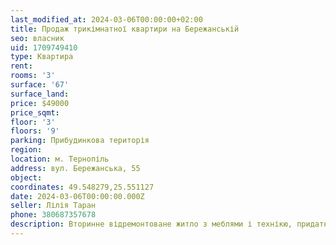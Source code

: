 ```yaml
---
last_modified_at: 2024-03-06T00:00:00+02:00
title: Продаж трикімнатної квартири на Бережанській
seo: власник
uid: 1709749410
type: Квартира
rent:
rooms: '3'
surface: '67'
surface_land:
price: $49000
price_sqmt:
floor: '3'
floors: '9'
parking: Прибудинкова територія
region:
location: м. Тернопіль
address: вул. Бережанська, 55
object:
coordinates: 49.548279,25.551127
date: 2024-03-06T00:00:00.000Z
seller: Лілія Таран
phone: 380687357678
description: Вторинне відремонтоване житло з меблями і технікю, придатне і готове для проживання
---
```

